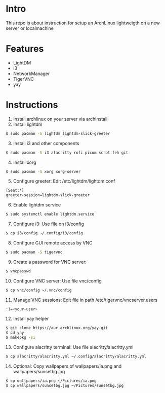 # Intro
This repo is about instruction for setup an ArchLinux lightweigth on a new server or localmachine

# Features
+ LightDM
+ i3
+ NetworkManager
+ TigerVNC
+ yay

# Instructions

1. Install archlinux on your server via archinstall 
2. Install lightdm
```bash
$ sudo pacman -S lightdm lightdm-slick-greeter
```
3. Install i3 and other components
```bash
$ sudo pacman -S i3 alacritty rofi picom scrot feh git
```
4. Install xorg
```bash
$ sudo pacman -S xorg xorg-server
```
5. Configure greeter: Edit /etc/lightdm/lightdm.conf
```bash
[Seat:*]
greeter-session=lightdm-slick-greeter
```
6. Enable lightdm service
```bash
$ sudo systemctl enable lightdm.service
```
7. Configure i3: Use file on i3/config
```bash
$ cp i3/config ~/.config/i3/config
```
8. Configure GUI remote access by VNC
```bash
$ sudo pacman -S tigervnc
```
9. Create a password for VNC server:
```bash
$ vncpasswd
```
10. Configure VNC server: Use file vnc/config
```bash
$ cp vnc/config ~/.vnc/config
```
11. Manage VNC sessions: Edit file in path /etc/tigervnc/vncserver.users
```bash
:1=<your-user>
```
12. Install yay helper
```bash
$ git clone https://aur.archlinux.org/yay.git
$ cd yay
$ makepkg -si
```
13. Configure alacritty terminal: Use file alacritty/alacritty.yml
```bash
$ cp alacritty/alacritty.yml ~/.config/alacritty/alacritty.yml
```
14. Optional: Copy wallpapers of wallpapers/ia.png and wallpapers/sunsetbg.jpg
```bash
$ cp wallpapers/ia.png ~/Pictures/ia.png
$ cp wallpapers/sunsetbg.jpg ~/Pictures/sunsetbg.jpg
```
